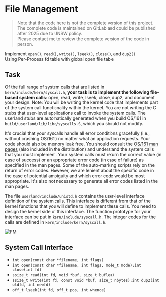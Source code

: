 # File Management
> Note that the code here is not the complete version of this project. The complete code is maintained on GitLab and could be published after 2025 due to UNSW policy. </br>
Please contact me to review the complete version of the code in person.

Implement `open()`, `read()`, `write()`, `lseek()`, `close()`, and `dup2()` <br/>
Using Per-Process fd table with global open file table<br/>

## Task
Of the full range of system calls that are listed in `kern/include/kern/syscall.h`, **your task is to implement the following file-based system calls**: open, read, write, lseek, close, dup2, and document your design. Note: You will be writing the kernel code that implements part of the system call functionality within the kernel. You are not writing the C stubs that user-level applications call to invoke the system calls. The userland stubs are automatically generated when you build OS/161 in `build/userland/lib/libc/syscalls.S`, which you should not modify.

It's crucial that your syscalls handle all error conditions gracefully (i.e., without crashing OS/161.) no matter what an application requests. Your code should also be memory leak free. You should consult the [OS/161 man pages](https://cgi.cse.unsw.edu.au/~cs3231/18s1/os161/man/) (also included in the distribution) and understand the system calls that you must implement. Your system calls must return the correct value (in case of success) or an appropriate error code (in case of failure) as specified in the man pages. Some of the auto-marking scripts rely on the return of error codes. However, we are lenient about the specific code in the case of potential ambiguity and which error code would be most appropriate. It's also not necessary to generate all error codes listed in the man pages.

The file `userland/include/unistd.h` contains the user-level interface definition of the system calls. This interface is different from that of the kernel functions that you will define to implement these calls. You need to design the kernel side of this interface. The function prototype for your interface can be put in `kern/include/syscall.h`. The integer codes for the calls are defined in `kern/include/kern/syscall.h`. <br>


![FM](https://github.com/PhotKosee/file-management/assets/114990364/59382449-4186-4d82-a616-3fb00e0f2c4f)

## System Call Interface
- `int open(const char *filename, int flags)`
- `int open(const char *filename, int flags, mode_t mode);int close(int fd)`
- `ssize_t read(int fd, void *buf, size_t buflen)`
- `ssize_t write(int fd, const void *buf, size_t nbytes);int dup2(int oldfd, int newfd)`
- `off_t lseek(int fd, off_t pos, int whence)`
